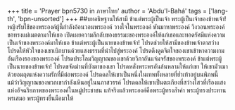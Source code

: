 +++
title = 'Prayer bpn5730 in ภาษาไทย'
author = 'Abdu'l-Bahá'
tags = ['lang-th', 'bpn-unsorted']
+++
##บทอธิษฐานให้สามี
	ข้าแต่พระผู้เป็นเจ้า พระผู้เป็นเจ้าของข้าพเจ้า! หญิงรับใช้ของพระองค์ผู้นี้กำลังอ้อนวอนพระองค์ วางใจในพระองค์ หันมาหาพระองค์ วิงวอนพระองค์ขอทรงแผ่เมตตามาให้เธอ เปิดเผยความลึกลับของธรรมะของพระองค์ให้แก่เธอและทอดรัศมีแห่งความเป็นเจ้าของพระองค์มาให้เธอ
	ข้าแต่พระผู้เป็นนายของข้าพเจ้า! โปรดช่วยให้สามีของข้าพเจ้าตาสว่าง โปรดให้หัวใจของเขาเบิกบานด้วยแสงธรรมที่นำไปสู่พระองค์ โปรดดึงดูดจิตใจของเขาเข้าหาความงามอันเรืองรองของพระองค์ โปรดประโลมวิญญาณของเขาด้วยวิภาอันแจ่มจรัสของพระองค์
	ข้าแต่พระผู้เป็นนายของข้าพเจ้า! โปรดขจัดม่านที่บังตาของเขา โปรดหลั่งพระพรอันล้นหลามให้แก่เขา ให้เขามัวเมาด้วยอมฤตแห่งความรักที่มีต่อพระองค์ โปรดดลให้เขาเป็นหนึ่งในเทพทั้งหลายที่ย่ำเท้าอยู่บนพิภพนี้แม้ว่าวิญญาณของพวกเขากำลังเหินอยู่ในนภาสวรรค์ โปรดดลให้เขาเป็นตะเกียงที่สว่างไสวที่เรืองแสงแห่งอัจฉริยภาพของพระองค์ในหมู่ประชาชน
	แท้จริงแล้วพระองค์คือพระผู้ทรงล้ำค่า พระผู้ทรงประทานพรเสมอ พระผู้ทรงยื่นมือมาให้
